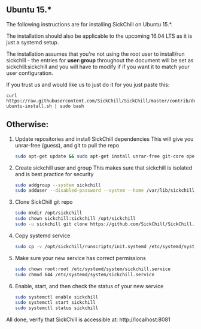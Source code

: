 ## Ubuntu 15.*
The following instructions are for installing SickChill on Ubuntu 15.*.
 
The installation should also be applicable to the upcoming 16.04 LTS as it is just a systemd setup.
 
The installation assumes that you're not using the root user to install/run sickchill - the entries for **user:group** throughout the document will be set as sickchill:sickchill and you will have to modify if if you want it to match your user configuration.
 
If you trust us and would like us to just do it for you just paste this:
 
    curl https://raw.githubusercontent.com/SickChill/SickChill/master/contrib/debian-ubuntu-install.sh | sudo bash

## Otherwise:
 
1. Update repositories and install SickChill dependencies
    This will give you unrar-free (guess), and git to pull the repo
 
   ```bash
   sudo apt-get update && sudo apt-get install unrar-free git-core openssl libssl-dev python3.8
   ```
 
2. Create sickchill user and group
    This makes sure that sickchill is isolated and is best practice for security
   
    ```bash
    sudo addgroup --system sickchill
    sudo adduser --disabled-password --system --home /var/lib/sickchill --gecos "SickChill" --ingroup sickchill sickchill
    ```
   
3. Clone SickChill git repo
 
    ```bash
    sudo mkdir /opt/sickchill 
    sudo chown sickchill:sickchill /opt/sickchill
    sudo -u sickchill git clone https://github.com/SickChill/SickChill.git /opt/sickchill
    ```
 
 
4. Copy systemd service
 
    ```bash
    sudo cp -v /opt/sickchill/runscripts/init.systemd /etc/systemd/system/sickchill.service
    ```
 
5. Make sure your new service has correct permissions
 
    ```bash
    sudo chown root:root /etc/systemd/system/sickchill.service
    sudo chmod 644 /etc/systemd/system/sickchill.service
    ```
 
6. Enable, start, and then check the status of your new service
   
    ```bash
    sudo systemctl enable sickchill
    sudo systemctl start sickchill
    sudo systemctl status sickchill
    ```
 
All done, verify that SickChill is accessible at: http://localhost:8081
